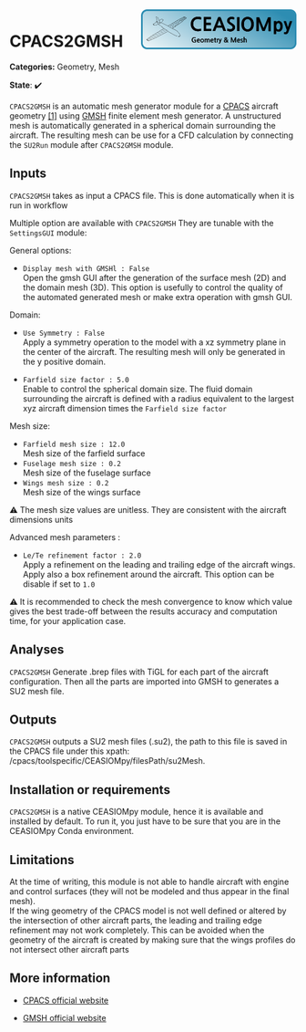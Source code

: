 <img align="right" height="70" src="../../documents/logos/CEASIOMpy_banner_geometry.png">

# CPACS2GMSH

**Categories:** Geometry, Mesh

**State**: :heavy_check_mark:


`CPACS2GMSH` is an automatic mesh generator module for a [CPACS](https://www.cpacs.de) aircraft geometry [[1]](#Alder20) using [GMSH](https://gmsh.info/) finite element mesh generator. A unstructured mesh is automatically generated in a spherical domain surrounding the aircraft. The resulting mesh can be use for a CFD calculation by connecting the `SU2Run` module after `CPACS2GMSH` module.



## Inputs
`CPACS2GMSH` takes as input a CPACS file. This is done automatically when it is run in workflow

Multiple option are available with `CPACS2GMSH`
They are tunable with the `SettingsGUI` module:

General options:
* `Display mesh with GMSHl : False `<br />
Open the gmsh GUI after the generation of the surface mesh (2D) and the domain mesh (3D). This option is usefully to control the quality of the automated generated mesh or make extra operation with gmsh GUI.

Domain:
* `Use Symmetry : False `<br />
Apply a symmetry operation to the model with a xz symmetry plane in the center of the aircraft. The resulting mesh will only be generated in the y positive domain.

* `Farfield size factor : 5.0 `<br />
Enable to control the spherical domain size. The fluid domain surrounding the aircraft is defined with a radius equivalent to the largest xyz aircraft dimension times the `Farfield size factor`

Mesh size:

* `Farfield mesh size : 12.0 `<br />
Mesh size of the farfield surface
* `Fuselage mesh size : 0.2 `<br />
Mesh size of the fuselage surface
* `Wings mesh size : 0.2 `<br />
 Mesh size of the wings surface

:warning: The mesh size values are unitless. They are consistent with the aircraft dimensions units

Advanced mesh parameters :

* `Le/Te refinement factor : 2.0 `<br />
Apply a refinement on the leading and trailing edge of the aircraft wings. Apply also a box refinement around the aircraft. This option can be disable if set to `1.0`


:warning: It is recommended to check the mesh convergence to know which value gives the best trade-off between the results accuracy and computation time, for your application case.


## Analyses

`CPACS2GMSH` Generate .brep files with TiGL for each part of the aircraft configuration. Then all the parts are imported into GMSH to generates a SU2 mesh file.


## Outputs

`CPACS2GMSH` outputs a SU2 mesh files (.su2), the path to this file is saved in the CPACS file under this xpath: /cpacs/toolspecific/CEASIOMpy/filesPath/su2Mesh.


## Installation or requirements

`CPACS2GMSH` is a native CEASIOMpy module, hence it is available and installed by default. To run it, you just have to be sure that you are in the CEASIOMpy Conda environment.


## Limitations
At the time of writing, this module is not able to handle aircraft with engine and control surfaces (they will not be modeled and thus appear in the final mesh).<br />
If the wing geometry of the CPACS model is not well defined or altered by the intersection of other aircraft parts, the leading and trailing edge refinement may not work completely. This can be avoided when the geometry of the aircraft is created by making sure that the wings profiles do not intersect other aircraft parts

## More information

* [CPACS official website](https://www.cpacs.de)

* [GMSH official website](https://gmsh.info/)
